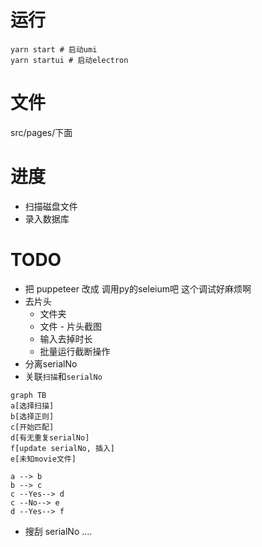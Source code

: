 # 运行
```shell
yarn start # 启动umi
yarn startui # 启动electron
```
# 文件
src/pages/下面

# 进度
- 扫描磁盘文件
- 录入数据库

# TODO
- 把 puppeteer 改成 调用py的seleium吧 这个调试好麻烦啊
- 去片头
  - 文件夹
  - 文件 - 片头截图
  - 输入去掉时长
  - 批量运行截断操作
- 分离serialNo
- 关联`扫描`和`serialNo`
```mermaid
graph TB
a[选择扫描]
b[选择正则]
c[开始匹配]
d[有无重复serialNo]
f[update serialNo, 插入]
e[未知movie文件]

a --> b
b --> c
c --Yes--> d
c --No--> e
d --Yes--> f

```
- 搜刮 serialNo
....